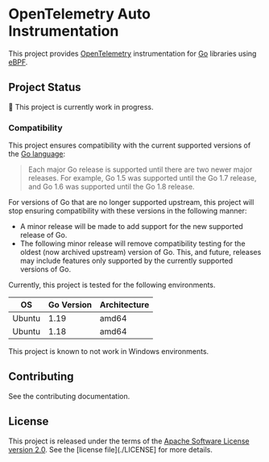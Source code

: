 # OpenTelemetry Auto Instrumentation

This project provides [OpenTelemetry] instrumentation for [Go] libraries using [eBPF].

## Project Status

:construction: This project is currently work in progress.

### Compatibility

This project ensures compatibility with the current supported versions of the [Go language](https://golang.org/doc/devel/release#policy):

> Each major Go release is supported until there are two newer major releases.
> For example, Go 1.5 was supported until the Go 1.7 release, and Go 1.6 was supported until the Go 1.8 release.

For versions of Go that are no longer supported upstream, this project will stop ensuring compatibility with these versions in the following manner:

- A minor release will be made to add support for the new supported release of Go.
- The following minor release will remove compatibility testing for the oldest (now archived upstream) version of Go.
   This, and future, releases may include features only supported by the currently supported versions of Go.

Currently, this project is tested for the following environments.

| OS      | Go Version | Architecture |
| ------- | ---------- | ------------ |
| Ubuntu  | 1.19       | amd64        |
| Ubuntu  | 1.18       | amd64        |

This project is known to not work in Windows environments.

## Contributing

See the contributing documentation.

## License

This project is released under the terms of the [Apache Software License version 2.0].
See the [license file](./LICENSE] for more details.

[OpenTelemetry]: https://opentelemetry.io/
[Go]: https://go.dev/
[eBPF]: https://ebpf.io/
[Apache Software License version 2.0]: https://www.apache.org/licenses/LICENSE-2.0
